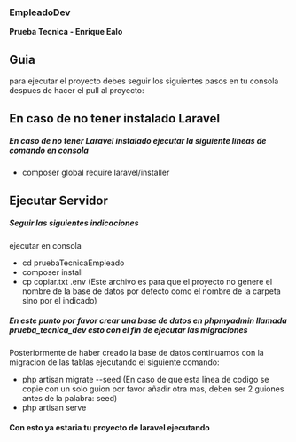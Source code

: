 ### EmpleadoDev
**Prueba Tecnica - Enrique Ealo**

## Guia
para ejecutar el proyecto debes seguir los siguientes pasos en tu consola despues de hacer el pull al proyecto:

## En caso de no tener instalado Laravel
##### **En caso de no tener Laravel instalado  ejecutar la siguiente lineas de comando en consola**
- composer global require laravel/installer

## Ejecutar Servidor
##### **Seguir las siguientes indicaciones**
ejecutar en consola
- cd pruebaTecnicaEmpleado
- composer install
- cp copiar.txt .env (Este archivo es para que el proyecto no genere el nombre de la base de datos por defecto como el nombre de la carpeta sino por el indicado)

##### **En este punto por favor crear una base de datos en phpmyadmin llamada prueba_tecnica_dev esto con el fin de ejecutar las migraciones**

Posteriormente de haber creado la base de datos continuamos con la migracion de las tablas ejecutando el siguiente comando:
- php artisan migrate -\-seed (En caso de que esta linea de codigo se copie con un solo guion por favor añadir otra mas, deben ser 2 guiones antes de la palabra: seed)
- php artisan serve

#### Con esto ya estaria tu proyecto de laravel ejecutando
